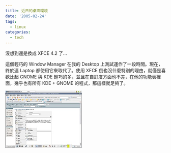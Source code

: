 ```yaml
---
title: 近日的桌面環境
date: '2005-02-24'
tags:
  - linux
categories:
  - tech
---
```

沒想到還是換成 XFCE 4.2 了…  
  
這個輕巧的 Window Manager 在我的 Desktop 上測試運作了一段時間。現在，終於連 Laptop 都使用它來取代了。使用 XFCE 倒也沒什麼特別的理由，就僅是喜歡比起 GNOME 與 KDE 輕巧的多，並且在自訂度方面也不差，在他的功能表裡面，幾乎也有所有 KDE + GNOME 的程式，那這樣就足夠了。  
  
[![XFCE 4.2 Screenshot](images/0.jpg)](http://www.flickr.com/photos/46509322@N00/5305654/ "Photo Sharing")